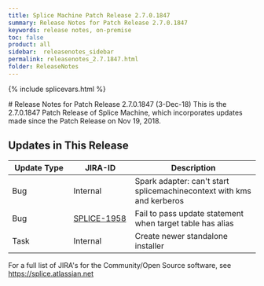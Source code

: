 ```yaml
---
title: Splice Machine Patch Release 2.7.0.1847
summary: Release Notes for Patch Release 2.7.0.1847
keywords: release notes, on-premise
toc: false
product: all
sidebar:  releasenotes_sidebar
permalink: releasenotes_2.7.1847.html
folder: ReleaseNotes
---
```

{% include splicevars.html %}
<section>
<div class="TopicContent" data-swiftype-index="true" markdown="1">
# Release Notes for Patch Release 2.7.0.1847 (3-Dec-18)
This is the 2.7.0.1847 Patch Release of Splice Machine, which incorporates updates made since the Patch Release on Nov 19, 2018.

## Updates in This Release
<table>
    <col width="125px" />
    <col width="125px" />
    <col />
    <thead>
        <tr>
            <th>Update Type</th>
            <th>JIRA-ID</th>
            <th>Description</th>
        </tr>
    </thead>
    <tbody>
        <tr>
            <td>Bug</td>
            <td>Internal</td>
            <td>Spark adapter: can't start splicemachinecontext with kms and kerberos</td>
        </tr>
        <tr>
            <td>Bug</td>
            <td><a href="https://splice.atlassian.net/browse/SPLICE-1958" target="_blank">SPLICE-1958</a></td>
            <td>Fail to pass update statement when target table has alias</td>
        </tr>
        <tr>
            <td>Task</td>
            <td>Internal</td>
            <td>Create newer standalone installer</td>
        </tr>
    </tbody>
</table>

For a full list of JIRA's for the Community/Open Source software, see <https://splice.atlassian.net>

</div>
</section>
